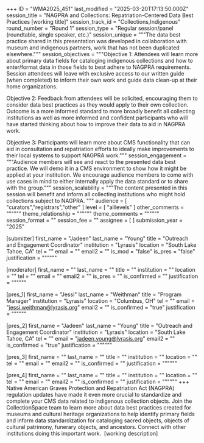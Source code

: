+++
ID = "WMA2025_451"
last_modified = "2025-03-20T17:13:50.000Z"
session_title = "NAGPRA and Collections: Repatriation-Centered Data Best Practices [working title]"
session_track_id = "Collections,Indigenous"
round_number = "Round 1"
session_type = "Regular session/panel (roundtable, single speaker, etc.)"
session_unique = """The data best practice shared in this presentation was developed in collaboration with museum and indigenous partners, work that has not been duplicated elsewhere."""
session_objectives = """Objective 1: Attendees will learn more about primary data fields for cataloging indigenous collections and how to enter/format data in those fields to best adhere to NAGPRA requirements. Session attendees will leave with exclusive access to our written guide (when completed) to inform their own work and guide data clean-up at their home organizations.

Objective 2: Feedback from attendees will be solicited, encouraging them to consider data best practices as they would apply to their own collection. Outcome is a more informed standard to more broadly benefit all collecting institutions as well as more informed and confident participants who will have started thinking about how to improve their data to aid in NAGPRA work.

Objective 3: Participants will learn more about CMS functionality that can aid in consultation and repatriation efforts to ideally make improvements to their local systems to support NAGPRA work."""
session_engagement = """Audience members will see and react to the presented data best practice. We will demo it in a CMS environment to show how it might be applied at your institution. We encourage audience members to come with use cases in mind to either internally apply the data standard or to share with the group."""
session_scalability = """The content presented in this session will benefit and inform all collecting institutions who might hold collections subject to NAGPRA.
"""
audience = [ "curators","registrars","other" ]
level = [ "alllevels" ]
other_comments = """"""
theme_relationship = """"""
theme_comments = """"""
session_format = ""
session_fee = ""
assignee = [  ]
submission_year = "2025"

[submitter]
first_name = "Jadeen"
last_name = "Young"
title = "Outreach and Engagement Coordinator"
institution = "Lyrasis"
location = "South Lake Tahoe, CA"
tel = ""
email = ""
email2 = ""
is_mod = "false"
is_pres = "false"
justification = """"""

[moderator]
first_name = ""
last_name = ""
title = ""
institution = ""
location = ""
tel = ""
email = ""
email2 = ""
is_pres = ""
is_confirmed = ""
justification = """"""

[pres_1]
first_name = "Jessi"
last_name = "Weithman"
title = "Program Manager"
institution = "Lyrasis"
location = "Columbus, OH"
tel = ""
email = "jessi.weithman@lyrasis.org"
email2 = ""
is_confirmed = "true"
justification = """"""

[pres_2]
first_name = "Jadeen"
last_name = "Young"
title = "Outreach and Engagement Coordinator"
institution = "Lyrasis"
location = "South Lake Tahoe, CA"
tel = ""
email = "jadeen.young@lyrasis.org"
email2 = ""
is_confirmed = "true"
justification = """"""

[pres_3]
first_name = ""
last_name = ""
title = ""
institution = ""
location = ""
tel = ""
email = ""
email2 = ""
is_confirmed = ""
justification = """"""

[pres_4]
first_name = ""
last_name = ""
title = ""
institution = ""
location = ""
tel = ""
email = ""
email2 = ""
is_confirmed = ""
justification = """"""
+++
Native American Graves Protection and Repatriation Act (NAGPRA) regulation updates have made it even more crucial to standardize and complete your CMS data related to indigenous collection objects. Join the CollectionSpace team to learn more about data best practices created for museums and cultural heritage organizations to help identify primary fields and inform data standardization for cataloging sacred objects, objects of cultural patrimony, funerary objects, and ancestors. Connect with other institutions doing this important work.  [working description]
